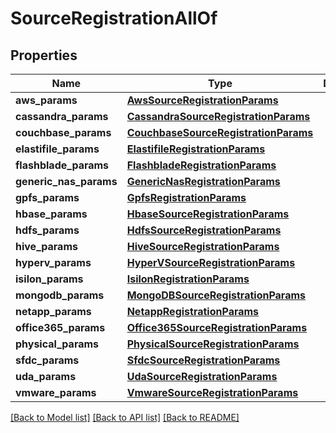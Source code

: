# SourceRegistrationAllOf


## Properties
Name | Type | Description | Notes
------------ | ------------- | ------------- | -------------
**aws_params** | [**AwsSourceRegistrationParams**](AwsSourceRegistrationParams.md) |  | [optional] 
**cassandra_params** | [**CassandraSourceRegistrationParams**](CassandraSourceRegistrationParams.md) |  | [optional] 
**couchbase_params** | [**CouchbaseSourceRegistrationParams**](CouchbaseSourceRegistrationParams.md) |  | [optional] 
**elastifile_params** | [**ElastifileRegistrationParams**](ElastifileRegistrationParams.md) |  | [optional] 
**flashblade_params** | [**FlashbladeRegistrationParams**](FlashbladeRegistrationParams.md) |  | [optional] 
**generic_nas_params** | [**GenericNasRegistrationParams**](GenericNasRegistrationParams.md) |  | [optional] 
**gpfs_params** | [**GpfsRegistrationParams**](GpfsRegistrationParams.md) |  | [optional] 
**hbase_params** | [**HbaseSourceRegistrationParams**](HbaseSourceRegistrationParams.md) |  | [optional] 
**hdfs_params** | [**HdfsSourceRegistrationParams**](HdfsSourceRegistrationParams.md) |  | [optional] 
**hive_params** | [**HiveSourceRegistrationParams**](HiveSourceRegistrationParams.md) |  | [optional] 
**hyperv_params** | [**HyperVSourceRegistrationParams**](HyperVSourceRegistrationParams.md) |  | [optional] 
**isilon_params** | [**IsilonRegistrationParams**](IsilonRegistrationParams.md) |  | [optional] 
**mongodb_params** | [**MongoDBSourceRegistrationParams**](MongoDBSourceRegistrationParams.md) |  | [optional] 
**netapp_params** | [**NetappRegistrationParams**](NetappRegistrationParams.md) |  | [optional] 
**office365_params** | [**Office365SourceRegistrationParams**](Office365SourceRegistrationParams.md) |  | [optional] 
**physical_params** | [**PhysicalSourceRegistrationParams**](PhysicalSourceRegistrationParams.md) |  | [optional] 
**sfdc_params** | [**SfdcSourceRegistrationParams**](SfdcSourceRegistrationParams.md) |  | [optional] 
**uda_params** | [**UdaSourceRegistrationParams**](UdaSourceRegistrationParams.md) |  | [optional] 
**vmware_params** | [**VmwareSourceRegistrationParams**](VmwareSourceRegistrationParams.md) |  | [optional] 

[[Back to Model list]](../README.md#documentation-for-models) [[Back to API list]](../README.md#documentation-for-api-endpoints) [[Back to README]](../README.md)


